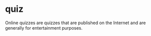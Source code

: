 # quiz
Online quizzes are quizzes that are published on the Internet and are generally for entertainment purposes.
